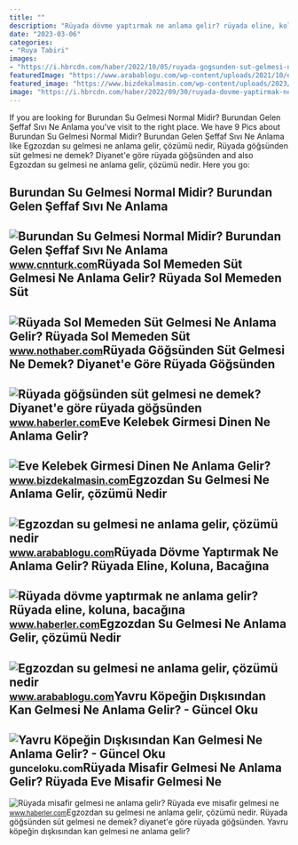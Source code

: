 ```yaml
---
title: ""
description: "Rüyada dövme yaptırmak ne anlama gelir? rüyada eline, koluna, bacağına"
date: "2023-03-06"
categories:
- "Ruya Tabiri"
images:
- "https://i.hbrcdn.com/haber/2022/10/05/ruyada-gogsunden-sut-gelmesi-ne-anlama-gelir-15335330_6420_amp.jpg"
featuredImage: "https://www.arabablogu.com/wp-content/uploads/2021/10/egzozdan-su-gelmesi.jpg"
featured_image: "https://www.bizdekalmasin.com/wp-content/uploads/2023/03/Eve-Kelebek-Girmesi-Dinen-Ne-Anlama-Gelir-scaled.jpg"
image: "https://i.hbrcdn.com/haber/2022/09/30/ruyada-dovme-yaptirmak-ne-anlama-gelir-ruyada-15321341_8788_m.jpg"
---
```


If you are looking for Burundan Su Gelmesi Normal Midir? Burundan Gelen Şeffaf Sıvı Ne Anlama you've visit to the right place. We have 9 Pics about Burundan Su Gelmesi Normal Midir? Burundan Gelen Şeffaf Sıvı Ne Anlama like Egzozdan su gelmesi ne anlama gelir, çözümü nedir, Rüyada göğsünden süt gelmesi ne demek? Diyanet'e göre rüyada göğsünden and also Egzozdan su gelmesi ne anlama gelir, çözümü nedir. Here you go:

Burundan Su Gelmesi Normal Midir? Burundan Gelen Şeffaf Sıvı Ne Anlama
----------------------------------------------------------------------

 ![Burundan Su Gelmesi Normal Midir? Burundan Gelen Şeffaf Sıvı Ne Anlama](https://i.cnnturk.com/i/cnnturk/75/0x0/605283e2214ed804a47fe739.jpg) <small>www.cnnturk.com</small>Rüyada Sol Memeden Süt Gelmesi Ne Anlama Gelir? Rüyada Sol Memeden Süt
----------------------------------------------------------------------

 ![Rüyada Sol Memeden Süt Gelmesi Ne Anlama Gelir? Rüyada Sol Memeden Süt](https://i.nothaber.com/storage/files/images/2021/11/04/ruyada-sol-memeden-sut-gelmesi-ne-anlama-gelir-61838fb808207.jpg) <small>www.nothaber.com</small>Rüyada Göğsünden Süt Gelmesi Ne Demek? Diyanet'e Göre Rüyada Göğsünden
----------------------------------------------------------------------

 ![Rüyada göğsünden süt gelmesi ne demek? Diyanet'e göre rüyada göğsünden](https://i.hbrcdn.com/haber/2022/10/05/ruyada-gogsunden-sut-gelmesi-ne-anlama-gelir-15335330_6420_amp.jpg) <small>www.haberler.com</small>Eve Kelebek Girmesi Dinen Ne Anlama Gelir?
------------------------------------------

 ![Eve Kelebek Girmesi Dinen Ne Anlama Gelir?](https://www.bizdekalmasin.com/wp-content/uploads/2023/03/Eve-Kelebek-Girmesi-Dinen-Ne-Anlama-Gelir-scaled.jpg) <small>www.bizdekalmasin.com</small>Egzozdan Su Gelmesi Ne Anlama Gelir, çözümü Nedir
-------------------------------------------------

 ![Egzozdan su gelmesi ne anlama gelir, çözümü nedir](https://www.arabablogu.com/wp-content/uploads/2021/10/egzozdan-su-gelmesi-2-1024x576.jpg) <small>www.arabablogu.com</small>Rüyada Dövme Yaptırmak Ne Anlama Gelir? Rüyada Eline, Koluna, Bacağına
----------------------------------------------------------------------

 ![Rüyada dövme yaptırmak ne anlama gelir? Rüyada eline, koluna, bacağına](https://i.hbrcdn.com/haber/2022/09/30/ruyada-dovme-yaptirmak-ne-anlama-gelir-ruyada-15321341_8788_m.jpg) <small>www.haberler.com</small>Egzozdan Su Gelmesi Ne Anlama Gelir, çözümü Nedir
-------------------------------------------------

 ![Egzozdan su gelmesi ne anlama gelir, çözümü nedir](https://www.arabablogu.com/wp-content/uploads/2021/10/egzozdan-su-gelmesi.jpg) <small>www.arabablogu.com</small>Yavru Köpeğin Dışkısından Kan Gelmesi Ne Anlama Gelir? - Güncel Oku
-------------------------------------------------------------------

 ![Yavru Köpeğin Dışkısından Kan Gelmesi Ne Anlama Gelir? - Güncel Oku](https://gunceloku.com/uploads/yavru-kopegin-diskisindan-kan-gelmesi-61dbef3220da3.jpg) <small>gunceloku.com</small>Rüyada Misafir Gelmesi Ne Anlama Gelir? Rüyada Eve Misafir Gelmesi Ne
---------------------------------------------------------------------

 ![Rüyada misafir gelmesi ne anlama gelir? Rüyada eve misafir gelmesi ne](https://i.hbrcdn.com/haber/2022/10/05/ruyada-misafir-gelmesi-ne-anlama-gelir-ruyada-15335862_4634_m.jpg) <small>www.haberler.com</small>Egzozdan su gelmesi ne anlama gelir, çözümü nedir. Rüyada göğsünden süt gelmesi ne demek? diyanet'e göre rüyada göğsünden. Yavru köpeğin dışkısından kan gelmesi ne anlama gelir?

